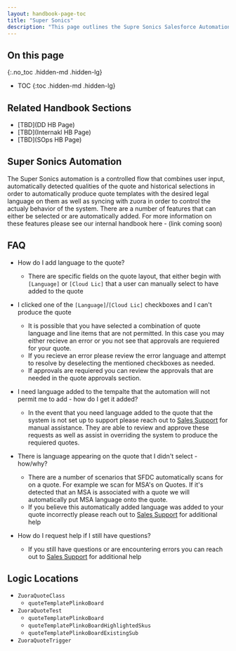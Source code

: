 ```yaml
---
layout: handbook-page-toc
title: "Super Sonics"
description: "This page outlines the Supre Sonics Salesforce Automation. It includes both information for the end user, answers frequently asked questions as well as highlights the location of the related techincal logic in the code."
---
```

## On this page
{:.no_toc .hidden-md .hidden-lg}

- TOC
{:toc .hidden-md .hidden-lg}


## Related Handbook Sections 
- [TBD](DD HB Page)
- [TBD](Internakl HB Page)
- [TBD](SOps HB Page)


## Super Sonics Automation
The Super Sonics automation is a controlled flow that combines user input, automatically detected qualities of the quote and historical selections in order to automatically produce quote templates with the desired legal language on them as well as syncing with zuora in order to control the actualy behavior of the system. There are a number of features that can either be selected or are automatically added. For more information on these features please see our internal handbook here - (link coming soon)


## FAQ
- How do I add language to the quote? 
   - There are specific fields on the quote layout, that either begin with `[Language]` or `[Cloud Lic]` that a user can manually select to have added to the quote

- I clicked one of the `[Language]`/`[Cloud Lic]` checkboxes and I can't produce the quote
   - It is possible that you have selected a combination of quote language and line items that are not permitted. In this case you may either recieve an error or you not see that approvals are requiered for your quote. 
   - If you recieve an error please review the error language and attempt to resolve by deselecting the mentioned checkboxes as needed. 
   - If approvals are requiered you can review the approvals that are needed in the quote approvals section. 

- I need language added to the tempalte that the automation will not permit me to add - how do I get it added? 
   - In the event that you need language added to the quote that the system is not set up to support please reach out to [Sales Support](/handbook/sales/field-operations/sales-operations/#how-to-communicate-with-us) for manual assistance. They are able to review and approve these requests as well as assist in overriding the system to produce the requiered quotes. 

- There is language appearing on the quote that I didn't select - how/why? 
   - There are a number of scenarios that SFDC automatically scans for on a quote. For example we scan for MSA's on Quotes. If it's detected that an MSA is associated with a quote we will automatically put MSA language onto the quote.
   - If you believe this automatically added language was added to your quote incorrectly please reach out to [Sales Support](/handbook/sales/field-operations/sales-operations/#how-to-communicate-with-us) for additional help

- How do I request help if I still have questions? 
   - If you still have questions or are encountering errors you can reach out to [Sales Support](/handbook/sales/field-operations/sales-operations/#how-to-communicate-with-us) for additional help 


## Logic Locations
-  `ZuoraQuoteClass`
   - `quoteTemplatePlinkoBoard`
- `ZuoraQuoteTest`
   - `quoteTemplatePlinkoBoard`
   - `quoteTemplatePlinkoBoardHighlightedSkus`
   - `quoteTemplatePlinkoBoardExistingSub`
- `ZuoraQuoteTrigger`
